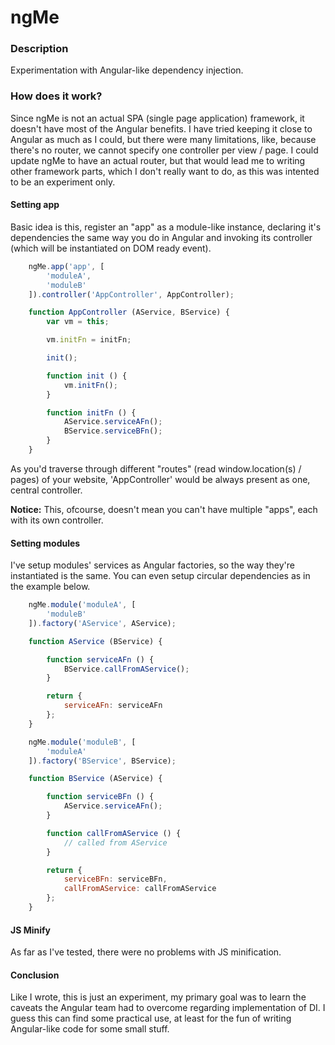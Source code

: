 # ngMe

### Description

Experimentation with Angular-like dependency injection.

### How does it work?

Since ngMe is not an actual SPA (single page application) framework, it doesn't have most of the Angular benefits. I have tried keeping it close to Angular as much as I could, but there were many limitations, like, because there's no router, we cannot specify one controller per view / page. I could update ngMe to have an actual router, but that would lead me to writing other framework parts, which I don't really want to do, as this was intented to be an experiment only.


#### Setting app

Basic idea is this, register an "app" as a module-like instance, declaring it's dependencies the same way you do in Angular and invoking its controller (which will be instantiated on DOM ready event).

````javascript
    ngMe.app('app', [
        'moduleA',
        'moduleB'
    ]).controller('AppController', AppController);

    function AppController (AService, BService) {
        var vm = this;

        vm.initFn = initFn;

        init();

        function init () {
            vm.initFn();
        }

        function initFn () {
            AService.serviceAFn();
            BService.serviceBFn();
        }
    }
````

As you'd traverse through different "routes" (read window.location(s) / pages) of your website, 'AppController' would be always present as one, central controller.

**Notice:** This, ofcourse, doesn't mean you can't have multiple "apps", each with its own controller.


#### Setting modules

I've setup modules' services as Angular factories, so the way they're instantiated is the same. You can even setup circular dependencies as in the example below.

````javascript
    ngMe.module('moduleA', [
        'moduleB'
    ]).factory('AService', AService);

    function AService (BService) {

        function serviceAFn () {
            BService.callFromAService();
        }

        return {
            serviceAFn: serviceAFn
        };
    }

    ngMe.module('moduleB', [
        'moduleA'
    ]).factory('BService', BService);

    function BService (AService) {

        function serviceBFn () {
            AService.serviceAFn();
        }

        function callFromAService () {
            // called from AService
        }

        return {
            serviceBFn: serviceBFn,
            callFromAService: callFromAService
        };
    }
````

#### JS Minify

As far as I've tested, there were no problems with JS minification.


#### Conclusion

Like I wrote, this is just an experiment, my primary goal was to learn the caveats the Angular team had to overcome regarding implementation of DI. I guess this can find some practical use, at least for the fun of writing Angular-like code for some small stuff.

